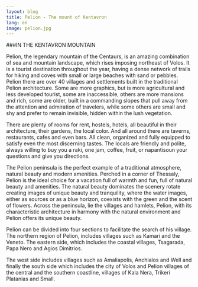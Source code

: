 ```yaml
---
layout: blog
title: Pelion - The mount of Kentavron
lang: en
image: pelion.jpg
---
```

###IN THE KENTAVRON MOUNTAIN

Pelion, the legendary mountain of the Centaurs, is an amazing combination of sea and mountain landscape, which rises imposing northeast of Volos. 
It is a tourist destination throughout the year, having a dense network of trails for hiking and coves with small or large beaches with sand or pebbles. 
Pelion there are over 40 villages and settlements built in the traditional Pelion architecture. 
Some are more graphics, but is more agricultural and less developed tourist, some are inaccessible,
others are more mansions and rich, some are older, built in a commanding slopes that pull away from the attention and admiration of travelers, 
while some others are small and shy and prefer to remain invisible, hidden within the lush vegetation. 
<!-- more -->

There are plenty of rooms for rent, hostels, hotels, all beautiful in their architecture, their gardens, the local color. 
And all around there are taverns, restaurants, cafes and even bars. 
All clean, organized and fully equipped to satisfy even the most discerning tastes. The locals are friendly and polite, always willing to buy you a raki, 
one jam, coffee, fruit, or napantisoun your questions and give you directions.

The Pelion peninsula is the perfect example of a traditional atmosphere, natural beauty and modern amenities. 
Perched in a corner of Thessaly, Pelion is the ideal choice for a vacation full of warmth and fun, full of natural beauty and amenities. 
The natural beauty dominates the scenery rotate creating images of unique beauty and tranquility, where the water images, either as sources or 
as a blue horizon, coexists with the green and the scent of flowers. Across the peninsula, lie the villages and hamlets, Pelion, 
with its characteristic architecture in harmony with the natural environment and Pelion offers its unique beauty.

Pelion can be divided into four sections to facilitate the search of his village. The northern region of Pelion, includes villages such as Kamari and the Veneto. 
The eastern side, which includes the coastal villages, Tsagarada, Papa Nero and Agios Dimitrios.

The west side includes villages such as Amaliapolis, Anchialos and Well and finally the south side which includes the city of Volos and Pelion villages of the central and the southern coastline, villages of Kala Nera, Trikeri Platanias and Small.